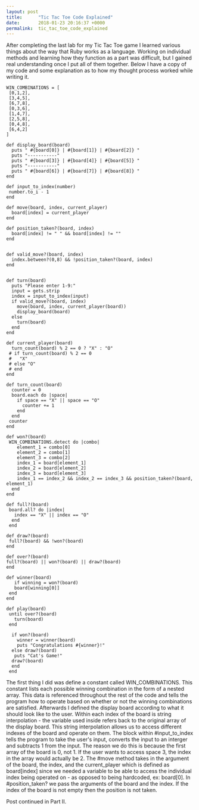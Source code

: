 ```yaml
---
layout: post
title:      "Tic Tac Toe Code Explained"
date:       2018-01-23 20:16:37 +0000
permalink:  tic_tac_toe_code_explained
---
```



After completing the last lab for my Tic Tac Toe game I learned various things about the way that Ruby works as a language. Working on individual methods and learning how they function as a part was difficult, but I gained real understanding once I put all of them together. Below I have a copy of my code and some explanation as to how my thought process worked while writing it. 

```
WIN_COMBINATIONS = [ 
 [0,1,2],
 [3,4,5],
 [6,7,8],
 [0,3,6],
 [1,4,7],
 [2,5,8],
 [0,4,8],
 [6,4,2]
]

def display_board(board)
  puts " #{board[0]} | #{board[1]} | #{board[2]} "
  puts "-----------"
  puts " #{board[3]} | #{board[4]} | #{board[5]} "
  puts "-----------"
  puts " #{board[6]} | #{board[7]} | #{board[8]} "
end

def input_to_index(number)
 number.to_i - 1
end

def move(board, index, current_player)
  board[index] = current_player
end

def position_taken?(board, index)
  board[index] != " " && board[index] != ""
end


def valid_move?(board, index)
  index.between?(0,8) && !position_taken?(board, index)
end


def turn(board)
  puts "Please enter 1-9:"
  input = gets.strip
  index = input_to_index(input)
  if valid_move?(board, index)
    move(board, index, current_player(board))
    display_board(board)
  else
    turn(board)
  end
end

def current_player(board)
  turn_count(board) % 2 == 0 ? "X" : "O"
 # if turn_count(board) % 2 == 0
 #   "X"
 # else "O"
 # end
end

def turn_count(board)
  counter = 0
  board.each do |space|
    if space == "X" || space == "O"
      counter += 1
    end
  end
 counter
end

def won?(board)
 WIN_COMBINATIONS.detect do |combo|
    element_1 = combo[0]
    element_2 = combo[1]
    element_3 = combo[2]
    index_1 = board[element_1]
    index_2 = board[element_2]
    index_3 = board[element_3]
    index_1 == index_2 && index_2 == index_3 && position_taken?(board, element_1)
  end
end

def full?(board)
 board.all? do |index|
   index == "X" || index == "O"
  end
 end

def draw?(board)
 full?(board) && !won?(board)
end

def over?(board)
full?(board) || won?(board) || draw?(board)
end

def winner(board)
   if winning = won?(board)
   board[winning[0]]
 end
end

def play(board)
 until over?(board)
   turn(board)
 end

  if won?(board)
    winner = winner(board)
    puts "Congratulations #{winner}!"
  else draw?(board)
   puts "Cat's Game!"
  draw?(board)
  end
 end

```

The first thing I did was define a constant called WIN_COMBINATIONS. This constant lists each possible winning combination in the form of a nested array. This data is referenced throughout the rest of the code and tells the program how to operate based on whether or not the winning combinations are satisfied.
Afterwards I defined the display board according to what it should look like to the user. Within each index of the board is string interpolation - the variable used inside refers back to the original array of the display board. This string interpolation allows us to access different indexes of the board and operate on them.
The  block within #input_to_index tells the program to take the user's input, converts the input to an interger and subtracts 1 from the input.
The reason we do this is because the first array of the board is 0, not 1. If the user wants to access space 3, the index in the array would actually be 2.
The #move method takes in the argument of the board, the index, and the current_player which is defined as board[index] since we needed a variable to be able to access the individual index being operated on - as opposed to being hardcoded, ex: board[0].
In #position_taken? we pass the arguments of the board and the index. If the index of the board is not empty then the position is not taken. 

Post continued in Part II.

